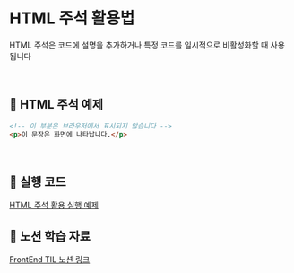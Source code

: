# HTML 주석 활용법

HTML 주석은 코드에 설명을 추가하거나 특정 코드를 일시적으로 비활성화할 때 사용됩니다

<br/>

## 📌 HTML 주석 예제

```html
<!-- 이 부분은 브라우저에서 표시되지 않습니다 -->
<p>이 문장은 화면에 나타납니다.</p>
```

<br/>

## 🔗 실행 코드

[HTML 주석 활용 실행 예제](../examples/03_HTML_주석활용.html)

## 🔗 노션 학습 자료

[FrontEnd TIL 노션 링크](https://www.notion.so/HTML-18d39228bce480939851ce541b3ddf88?pvs=4)
